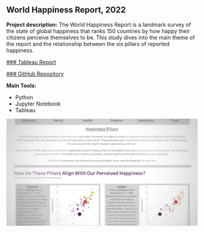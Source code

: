 ## World Happiness Report, 2022

**Project description:** The World Happiness Report is a landmark survey of the state of global happiness that ranks 150 countries by how happy their citizens perceive themselves to be. This study dives into the main theme of the report and the relationship between the six pillars of reported happiness. 

[### Tableau Report](https://public.tableau.com/app/profile/michael.c.4963/viz/WorldHappinessReport2022_16693926307310/Happy)

[### GitHub Repository](https://github.com/mikecurran09/World-Happiness-Report-2022)

**Main Tools:**

- Python
- Jupyter Notebook
- Tableau

<img src="images/Happy Cover.jpg?raw=true"/>
